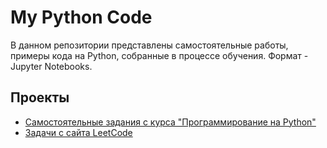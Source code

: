 # My Python Code

В данном репозитории представлены самостоятельные работы, примеры кода на Python, собранные в процессе обучения. Формат - Jupyter Notebooks.
  
## Проекты

* [Самостоятельные задания с курса "Программирование на Python"](https://github.com/belovengineer/python_course_and_leetcode/blob/main/stepik_python.ipynb)
* [Задачи с сайта LeetCode](https://github.com/belovengineer/python_course_and_leetcode/blob/main/Tasks_from_LeetCode.ipynb)